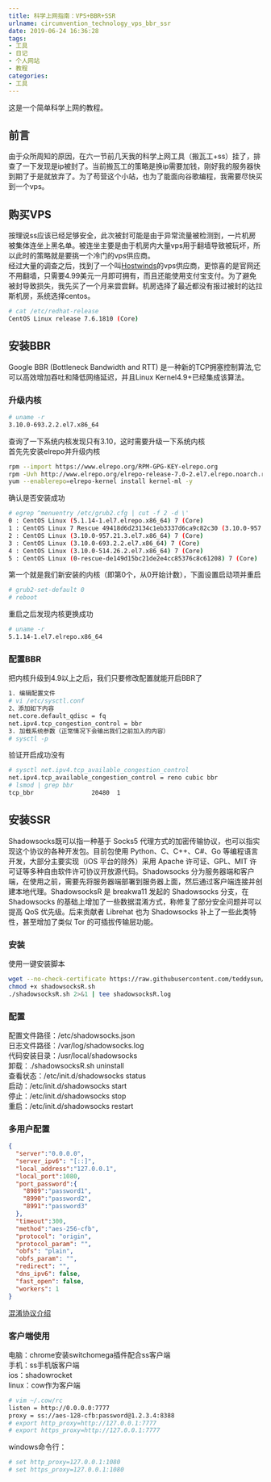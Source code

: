```yaml
---
title: 科学上网指南：VPS+BBR+SSR
urlname: circumvention_technology_vps_bbr_ssr
date: 2019-06-24 16:36:28
tags: 
- 工具
- 日记
- 个人网站
- 教程
categories: 
- 工具
---
```

这是一个简单科学上网的教程。

<!-- more -->

## 前言
由于众所周知的原因，在六一节前几天我的科学上网工具（搬瓦工+ss）挂了，排查了一下发现是ip被封了。当前搬瓦工的策略是换ip需要加钱，刚好我的服务器快到期了于是就放弃了。为了苟营这个小站，也为了能面向谷歌编程，我需要尽快买到一个vps。

## 购买VPS
按理说ss应该已经足够安全，此次被封可能是由于异常流量被检测到，一片机房被集体连坐上黑名单。被连坐主要是由于机房内大量vps用于翻墙导致被玩坏，所以此时的策略就是要挑一个冷门的vps供应商。  
经过大量的调查之后，找到了一个叫[Hostwinds](https://www.hostwinds.com)的vps供应商，更惊喜的是官网还不用翻墙，只需要4.99美元一月即可拥有，而且还能使用支付宝支付。为了避免被封导致损失，我先买了一个月来尝尝鲜。机房选择了最近都没有报过被封的达拉斯机房，系统选择centos。
```bash
# cat /etc/redhat-release
CentOS Linux release 7.6.1810 (Core) 
```

## 安装BBR
Google BBR (Bottleneck Bandwidth and RTT) 是一种新的TCP拥塞控制算法,它可以高效增加吞吐和降低网络延迟，并且Linux Kernel4.9+已经集成该算法。  

### 升级内核
```bash
# uname -r 
3.10.0-693.2.2.el7.x86_64
```
查询了一下系统内核发现只有3.10，这时需要升级一下系统内核  
首先先安装elrepo并升级内核
```bash
rpm --import https://www.elrepo.org/RPM-GPG-KEY-elrepo.org
rpm -Uvh http://www.elrepo.org/elrepo-release-7.0-2.el7.elrepo.noarch.rpm
yum --enablerepo=elrepo-kernel install kernel-ml -y
```
确认是否安装成功
```bash
# egrep ^menuentry /etc/grub2.cfg | cut -f 2 -d \'
0 : CentOS Linux (5.1.14-1.el7.elrepo.x86_64) 7 (Core)
1 : CentOS Linux 7 Rescue 49418d6d23134c1eb3337d6ca9c82c30 (3.10.0-957.21.3.el7.x86_64)
2 : CentOS Linux (3.10.0-957.21.3.el7.x86_64) 7 (Core)
3 : CentOS Linux (3.10.0-693.2.2.el7.x86_64) 7 (Core)
4 : CentOS Linux (3.10.0-514.26.2.el7.x86_64) 7 (Core)
5 : CentOS Linux (0-rescue-de149d15bc21de2e4cc85376c8c61208) 7 (Core)
```
第一个就是我们新安装的内核（即第0个，从0开始计数），下面设置启动项并重启
```bash
# grub2-set-default 0
# reboot
```
重启之后发现内核更换成功
```bash
# uname -r
5.1.14-1.el7.elrepo.x86_64
```

### 配置BBR
把内核升级到4.9以上之后，我们只要修改配置就能开启BBR了
```bash
1. 编辑配置文件
# vi /etc/sysctl.conf
2、添加如下内容
net.core.default_qdisc = fq
net.ipv4.tcp_congestion_control = bbr
3. 加载系统参数（正常情况下会输出我们之前加入的内容）
# sysctl -p 
```
验证开启成功没有
```bash
# sysctl net.ipv4.tcp_available_congestion_control
net.ipv4.tcp_available_congestion_control = reno cubic bbr
# lsmod | grep bbr
tcp_bbr                20480  1 
```

## 安装SSR
Shadowsocks既可以指一种基于 Socks5 代理方式的加密传输协议，也可以指实现这个协议的各种开发包。目前包使用 Python、C、C++、C#、Go 等编程语言开发，大部分主要实现（iOS 平台的除外）采用 Apache 许可证、GPL、MIT 许可证等多种自由软件许可协议开放源代码。Shadowsocks 分为服务器端和客户端，在使用之前，需要先将服务器端部署到服务器上面，然后通过客户端连接并创建本地代理。ShadowsocksR 是 breakwa11 发起的 Shadowsocks 分支，在 Shadowsocks 的基础上增加了一些数据混淆方式，称修复了部分安全问题并可以提高 QoS 优先级。后来贡献者 Librehat 也为 Shadowsocks 补上了一些此类特性，甚至增加了类似 Tor 的可插拔传输层功能。

### 安装
使用一键安装脚本
```bash
wget --no-check-certificate https://raw.githubusercontent.com/teddysun/shadowsocks_install/master/shadowsocksR.sh
chmod +x shadowsocksR.sh
./shadowsocksR.sh 2>&1 | tee shadowsocksR.log
```

### 配置
配置文件路径：/etc/shadowsocks.json  
日志文件路径：/var/log/shadowsocks.log  
代码安装目录：/usr/local/shadowsocks  
卸载：./shadowsocksR.sh uninstall  
查看状态：/etc/init.d/shadowsocks status  
启动：/etc/init.d/shadowsocks start  
停止：/etc/init.d/shadowsocks stop  
重启：/etc/init.d/shadowsocks restart 

### 多用户配置
```json
{
  "server":"0.0.0.0",
  "server_ipv6": "[::]",
  "local_address":"127.0.0.1",
  "local_port":1080,
  "port_password":{
    "8989":"password1",
    "8990":"password2",
    "8991":"password3"
  },
  "timeout":300,
  "method":"aes-256-cfb",
  "protocol": "origin",
  "protocol_param": "",
  "obfs": "plain",
  "obfs_param": "",
  "redirect": "",
  "dns_ipv6": false,
  "fast_open": false,
  "workers": 1
}
```
[混淆协议介绍](https://profbinary.com/SSR%E7%9A%84%E6%B7%B7%E6%B7%86%E5%92%8C%E5%8A%A0%E5%AF%86%E5%8D%8F%E8%AE%AE%E4%BB%8B%E7%BB%8D/)

### 客户端使用
电脑：chrome安装switchomega插件配合ss客户端  
手机：ss手机版客户端    
ios：shadowrocket    
linux：cow作为客户端
```bash
# vim ~/.cow/rc 
listen = http://0.0.0.0:7777
proxy = ss://aes-128-cfb:password@1.2.3.4:8388
# export http_proxy=http://127.0.0.1:7777
# export https_proxy=http://127.0.0.1:7777
```

windows命令行：
```bash
# set http_proxy=127.0.0.1:1080
# set https_proxy=127.0.0.1:1080
```

